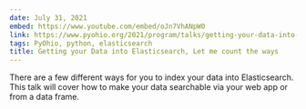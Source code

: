 ```yaml
---
date: July 31, 2021
embed: https://www.youtube.com/embed/oJn7VhANpW0
link: https://www.pyohio.org/2021/program/talks/getting-your-data-into-elasticsearch-let-me-count-the-ways
tags: PyOhio, python, elasticsearch
title: Getting your Data into Elasticsearch, Let me count the ways
---
```


There are a few different ways for you to index your data into Elasticsearch. This talk will cover how to make your data searchable via your web app or from a data frame.